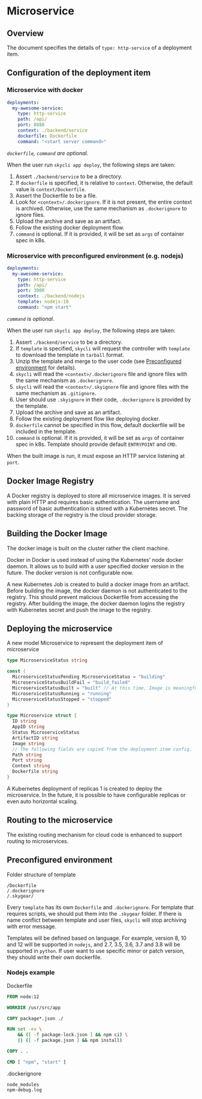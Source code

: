 # Microservice

## Overview

The document specifies the details of `type: http-service` of a deployment item.

## Configuration of the deployment item

### Microservice with docker

```yaml
deployments:
  my-awesome-service:
    type: http-service
    path: /api/
    port: 8888
    context: ./backend/service
    dockerfile: Dockerfile
    command: "<start server command>"
```

*`dockerfile`, `command` are optional.*

When the user run `skycli app deploy`, the following steps are taken:

1. Assert `./backend/service` to be a directory.
1. If `dockerfile` is specified, it is relative to `context`. Otherwise, the default value is `context/Dockerfile`.
1. Assert the Dockerfile to be a file.
1. Look for `<context>/.dockerignore`. If it is not present, the entire context is archived. Otherwise, use the same mechanism as `.dockerignore` to ignore files.
1. Upload the archive and save as an artifact.
1. Follow the existing docker deployment flow.
1. `command` is optional. If it is provided, it will be set as `args` of container spec in k8s.


### Microservice with preconfigured environment (e.g. nodejs)

```yaml
deployments:
  my-awesome-service:
    type: http-service
    path: /api/
    port: 3000
    context: ./backend/nodejs
    template: nodejs:10
    command: "npm start"
```

*`command` is optional.*

When the user run `skycli app deploy`, the following steps are taken:

1. Assert `./backend/service` to be a directory.
1. If `template` is specified, `skycli` will request the controller with `template` to download the template in `tarball` format.
1. Unzip the template and merge to the user code (see [Preconfigured environment](#preconfigured-environment) for details).
1. `skycli` will read the `<context>/.dockerignore` file and ignore files with the same mechanism as `.dockerignore`.
1. `skycli` will read the `<context>/.skyignore` file and ignore files with the same mechanism as `.gitignore`.
1. User should use `.skyignore` in their code, `.dockerignore` is provided by the template.
1. Upload the archive and save as an artifact.
1. Follow the existing deployment flow like deploying docker.
1. `dockerfile` cannot be specified in this flow, default dockerfile will be included in the template.
1. `command` is optional. If it is provided, it will be set as `args` of container spec in k8s. Template should provide default `ENTRYPOINT` and `CMD`.

When the built image is run, it must expose an HTTP service listening at `port`.

## Docker Image Registry

A Docker registry is deployed to store all microservice images.
It is served with plain HTTP and requires basic authentication.
The username and password of basic authentication is stored with a Kubernetes secret.
The backing storage of the registry is the cloud provider storage.

## Building the Docker Image

The docker image is built on the cluster rather the client machine.

Docker in Docker is used instead of using the Kubernetes' node docker daemon.
It allows us to build with a user specified docker version in the future.
The docker version is not configurable now.

A new Kubernetes Job is created to build a docker image from an artifact.
Before building the image, the docker daemon is not authenticated to the registry.
This should prevent malicious Dockerfile from accessing the registry.
After building the image, the docker daemon logins the registry with Kubernetes secret and
push the image to the registry.

## Deploying the microservice

A new model Microservice to represent the deployment item of microservice

```go
type MicroserviceStatus string

const (
  MicroserviceStatusPending MicroserviceStatus = "building"
  MicroserviceStatusBuildFail = "build_failed"
  MicroserviceStatusBuilt = "built" // At this time, Image is meaningful.
  MicroserviceStatusRunning = "running"
  MicroserviceStatusStopped = "stopped"
)

type Microservice struct {
  ID string
  AppID string
  Status MicroserviceStatus
  ArtifactID string
  Image string
  // The following fields are copied from the deployment item config.
  Path string
  Port string
  Context string
  Dockerfile string
}
```

A Kubernetes deployment of replicas 1 is created to deploy the microservice.
In the future, it is possible to have configurable replicas or even auto horizontal scaling.

## Routing to the microservice

The existing routing mechanism for cloud code is enhanced to support routing to microservices.

## Preconfigured environment

Folder structure of template

```
/Dockerfile
/.dockerignore
/.skygear/
```

Every `template` has its own `Dockerfile` and `.dockerignore`. For template that requires scripts, we should put them into the `.skygear` folder. If there is name conflict between template and user files, `skycli` will stop archiving with error message.

Templates will be defined based on language. For example, version 8, 10 and 12 will be supported in `nodejs`, and 2.7, 3.5, 3.6, 3.7 and 3.8 will be supported in `python`. If user want to use specific minor or patch version, they should write their own dockerfile.

### Nodejs example

Dockerfile

```Dockerfile
FROM node:12

WORKDIR /usr/src/app

COPY package*.json ./

RUN set -ex \
    && ([ -f package-lock.json ] && npm ci) \
    || ([ -f package.json ] && npm install)

COPY . .

CMD [ "npm", "start" ]
```

.dockerignore

```
node_modules
npm-debug.log
```
